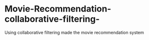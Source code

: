 # Movie-Recommendation-collaborative-filtering-
Using collaborative filtering made the movie recommendation system
